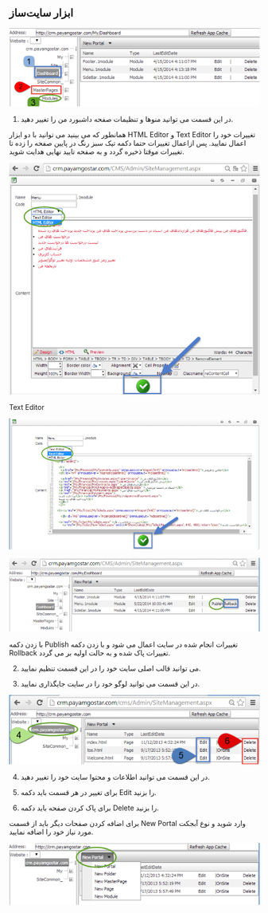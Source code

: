 ﻿## ابزار سایت‌ساز

![](AbzareSiteSaz1.png)

1. در این قسمت می توانید منوها و تنظیمات صفحه داشبورد من را تغییر دهید.

همانطور که می بینید می توانید با دو ابزار HTML Editor و Text Editor تغییرات خود را اعمال نمایید. پس ازاعمال تغییرات حتما دکمه تیک سبز رنگ در پایین صفحه را زده تا تغییرات موقتا ذخیره گردد و به صفحه تایید نهایی هدایت شوید.

![](AbzareSiteSaz2.png)

 Text Editor

![](AbzareSiteSaz3.png)

![](AbzareSiteSaz4.png)

با زدن دکمه Publish تغییرات انجام شده در سایت اعمال می شود و با زدن دکمه Rollback تغییرات پاک شده و به حالت اولیه بر می گردد.

 

2. می توانید قالب اصلی سایت خود را در این قسمت  تنظیم نمایید.

3. در این قسمت می توانید لوگو خود را در سایت جایگذاری نمایید.

![](AbzareSiteSaz5.png)

4. در این قسمت می توانید اطلاعات و محتوا سایت خود را تغییر دهید.

5.  برای تغییر در هر قسمت باید دکمه Edit را بزنید.

6. برای پاک کردن صفحه باید دکمه Delete  را بزنید.

برای اضافه کردن صفحات دیگر باید از قسمت New Portal وارد شوید و نوع آبجکت مورد نیاز خود را اضافه نمایید.

![](AbzareSiteSaz6.png)
